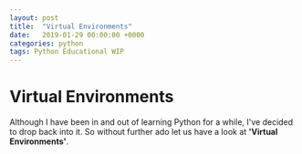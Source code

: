 ```yaml
---
layout: post
title:  "Virtual Environments"
date:   2019-01-29 00:00:00 +0000
categories: python
tags: Python Educational WIP
---
```


# Virtual Environments

Although I have been in and out of learning Python for a while, I've decided to drop back into it. So without further ado let us have a look at __'Virtual Environments'__.